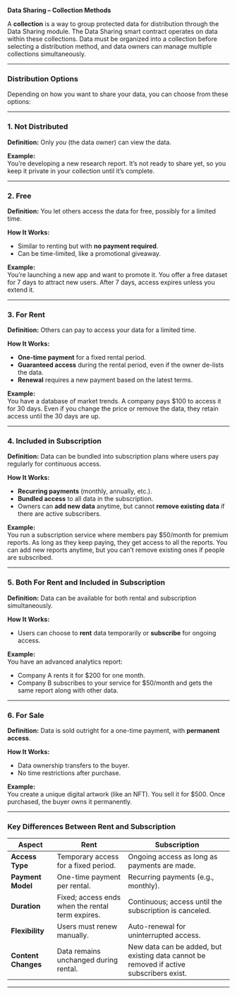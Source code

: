 **Data Sharing – Collection Methods**

A **collection** is a way to group protected data for distribution through the Data Sharing module. The Data Sharing smart contract operates on data within these collections. Data must be organized into a collection before selecting a distribution method, and data owners can manage multiple collections simultaneously.

---

### **Distribution Options**

Depending on how you want to share your data, you can choose from these options:

---

### **1. Not Distributed**  
**Definition:** Only *you* (the data owner) can view the data.

**Example:**  
You’re developing a new research report. It’s not ready to share yet, so you keep it private in your collection until it’s complete.

---

### **2. Free**  
**Definition:** You let others access the data for free, possibly for a limited time.

**How It Works:**  
- Similar to renting but with **no payment required**.
- Can be time-limited, like a promotional giveaway.

**Example:**  
You’re launching a new app and want to promote it. You offer a free dataset for 7 days to attract new users. After 7 days, access expires unless you extend it.

---

### **3. For Rent**  
**Definition:** Others can pay to access your data for a limited time.

**How It Works:**  
- **One-time payment** for a fixed rental period.
- **Guaranteed access** during the rental period, even if the owner de-lists the data.
- **Renewal** requires a new payment based on the latest terms.

**Example:**  
You have a database of market trends. A company pays $100 to access it for 30 days. Even if you change the price or remove the data, they retain access until the 30 days are up.

---

### **4. Included in Subscription**  
**Definition:** Data can be bundled into subscription plans where users pay regularly for continuous access.

**How It Works:**  
- **Recurring payments** (monthly, annually, etc.).
- **Bundled access** to all data in the subscription.
- Owners can **add new data** anytime, but cannot **remove existing data** if there are active subscribers.

**Example:**  
You run a subscription service where members pay $50/month for premium reports. As long as they keep paying, they get access to all the reports. You can add new reports anytime, but you can’t remove existing ones if people are subscribed.

---

### **5. Both For Rent and Included in Subscription**  
**Definition:** Data can be available for both rental and subscription simultaneously.

**How It Works:**  
- Users can choose to **rent** data temporarily or **subscribe** for ongoing access.

**Example:**  
You have an advanced analytics report:
- Company A rents it for $200 for one month.
- Company B subscribes to your service for $50/month and gets the same report along with other data.

---

### **6. For Sale**  
**Definition:** Data is sold outright for a one-time payment, with **permanent access**.

**How It Works:**  
- Data ownership transfers to the buyer.
- No time restrictions after purchase.

**Example:**  
You create a unique digital artwork (like an NFT). You sell it for $500. Once purchased, the buyer owns it permanently.

---

### **Key Differences Between Rent and Subscription**

| **Aspect**        | **Rent**                                              | **Subscription**                                        |
|-------------------|-------------------------------------------------------|--------------------------------------------------------|
| **Access Type**   | Temporary access for a fixed period.                  | Ongoing access as long as payments are made.            |
| **Payment Model** | One-time payment per rental.                         | Recurring payments (e.g., monthly).                     |
| **Duration**      | Fixed; access ends when the rental term expires.      | Continuous; access until the subscription is canceled.  |
| **Flexibility**   | Users must renew manually.                           | Auto-renewal for uninterrupted access.                  |
| **Content Changes** | Data remains unchanged during rental.               | New data can be added, but existing data cannot be removed if active subscribers exist. |

---



